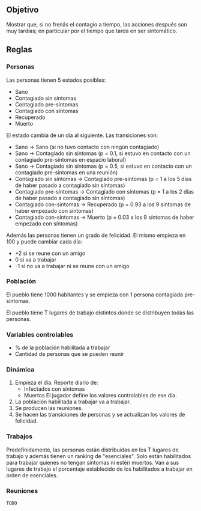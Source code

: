 ## Objetivo

Mostrar que, si no frenás el contagio a tiempo, las acciones después son muy
tardías; en particular por el tiempo que tarda en ser sintomático.

## Reglas

### Personas

Las personas tienen 5 estados posibles:

* Sano
* Contagiado sin síntomas
* Contagiado pre-síntomas
* Contagiado con síntomas
* Recuperado
* Muerto

El estado cambia de un día al siguiente. Las transiciones son:

* Sano -> Sano (si no tuvo contacto con ningún contagiado)
* Sano -> Contagiado sin síntomas 
    (p = 0.1, si estuvo en contacto con un contagiado pre-síntomas en espacio laboral)
* Sano -> Contagiado sin síntomas 
    (p = 0.5, si estuvo en contacto con un contagiado pre-síntomas en una reunión)
* Contagiado sin síntomas -> Contagiado pre-síntomas
    (p = 1 a los 5 días de haber pasado a contagiado sin síntomas)
* Contagiado pre-síntomas -> Contagiado con síntomas
    (p = 1 a los 2 días de haber pasado a contagiado sin síntomas)
* Contagiado con-síntomas -> Recuperado
    (p = 0.93 a los 9 síntomas de haber empezado con síntomas)
* Contagiado con-síntomas -> Muerto 
    (p = 0.03 a los 9 síntomas de haber empezado con síntomas)


Además las personas tienen un grado de felicidad. El mismo empieza en 100 y
puede cambiar cada día:

* +2 si se reune con un amigo
* 0 si va a trabajar
* -1 si no va a trabajar ni se reune con un amigo


### Población

El pueblo tiene 1000 habitantes y se empieza con 1 persona contagiada
pre-síntomas.

El pueblo tiene T lugares de trabajo distintos donde se distribuyen todas las
personas. 

### Variables controlables

* % de la población habilitada a trabajar
* Cantidad de personas que se pueden reunir

### Dinámica

1. Empieza el día. Reporte diario de:
    * Infectados con síntomas 
    * Muertos
   El jugador define los valores controlables de ese día.
2. La población habilitada a trabajar va a trabajar. 
3. Se producen las reuniones.
4. Se hacen las transiciones de personas y se actualizan los valores de
   felicidad.

### Trabajos

Predefinidamente, las personas están distribuídas en los T lugares de trabajo y
además tienen un ranking de "esenciales". Solo están habilitados para trabajar
quienes no tengan síntomas ni estén muertos. Van a sus lugares de trabajo el
porcentaje establecido de los habilitados a trabajar en orden de esenciales.

### Reuniones

`TODO`

